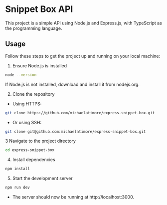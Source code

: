 # Snippet Box API


This project is a simple API using Node.js and Express.js, with TypeScript as the programming language. 


## Usage
Follow these steps to get the project up and running on your local machine:

1. Ensure Node.js is installed
```bash
node --version
```
If Node.js is not installed, download and install it from nodejs.org.

2. Clone the repository
* Using HTTPS:
``` bash
git clone https://github.com/michaelatimore/express-snippet-box.git
```

* Or using SSH:
``` bash
git clone git@github.com:michaelatimore/express-snippet-box.git
```

3 Navigate to the project directory
``` bash
cd express-snippet-box
```

4. Install dependencies
```bash
npm install
```

5. Start the development server
``` bash
npm run dev
```
* The server should now be running at http://localhost:3000.


